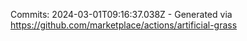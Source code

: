 Commits: 2024-03-01T09:16:37.038Z - Generated via https://github.com/marketplace/actions/artificial-grass
<br>
